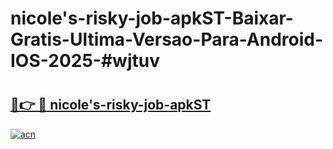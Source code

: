 # nicole's-risky-job-apkST-Baixar-Gratis-Ultima-Versao-Para-Android-IOS-2025-#wjtuv

# <h2><a href="https://ainizakaria.my?title=nicole's-risky-job-apkST&ref=22M">🔗👉 🔴 nicole's-risky-job-apkST</a></h2>

[![acn](https://github.com/user-attachments/assets/0f9c940e-d8b0-45ae-aac7-cd30a18b3e1c)](https://ainizakaria.my?title=nicole's-risky-job-apkST&ref=22M)

